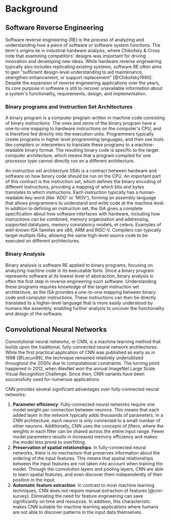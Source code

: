 # Background

## Software Reverse Engineering

Software reverse engineering (RE) is the process of analyzing and understanding how a piece of software or software system functions. The term's origins lie in industrial hardware analysis, where Chikofsky & Cross note that examining competitors' designs was important for driving innovation and developing new ideas. While hardware reverse engineering typically also includes replicating existing systems, software RE often aims to gain "sufficient design-level understanding to aid maintenance, strengthen enhancement, or support replacement" [@Chikofsky1990]. Despite the expansion of reverse engineering applications over the years, its core purpose in software is still to recover unavailable information about a system's functionality, requirements, design, and implementation.

### Binary programs and Instruction Set Architectures

A binary program is a computer program written in machine code consisting of binary instructions. The ones and zeros of the binary program have a one-to-one mapping to hardware instructions on the computer's CPU, and is therefore fed directly into the execution units. Programmers typically create programs in higher level programming languages, and then use tools like compilers or interpreters to translate these programs to a machine-readable binary format. The resulting binary code is specific to the target computer architecture, which means that a program compiled for one processor type cannot directly run on a different architecture.

An instruction set architecture (ISA) is a contract between hardware and software on how binary code should be run on the CPU. An important part of this contract is the instruction set, which defines the binary encoding of different instructions, providing a mapping of which bits and bytes translates to which instructions. Each instruction typically has a human-readable key-word (like 'ADD' or 'MOV'), forming an assembly language that allows programmers to understand and write code at the machine level. In addition to defining an instruction set, the ISA gives a complete specification about how software interfaces with hardware, including how instructions can be combined, memory organization and addressing, supported datatypes, memory consistency models, et cetera. Examples of well-known ISA families are x86, ARM and RISC-V. Compilers can typically target multiple ISAs, allowing the same high-level source code to be executed on different architectures.

### Binary Analysis

<!-- TODO: Føler kanskje binary analysis kan være andre ting enn RE? Tror jeg har brukt at CNN for malware også er "binary analysis" lenger ned -->

Binary analysis is software RE applied to binary programs, focusing on analyzing machine code in its executable form. Since a binary program represents software at its lowest level of abstraction, binary analysis is often the first step in reverse engineering such software. Understanding these programs requires knowledge of the target instruction set architecture, as the ISA provides a one-to-one mapping between binary code and computer instructions. These instructions can then be directly translated to a higher-level language that is more easily understood by humans like assembly, enabling further analysis to uncover the functionality and design of the software.

## Convolutional Neural Networks

Convolutional neural networks, or CNN, is a machine learning method that builds upon the traditional, fully-connected neural network architectures. While the first practical application of CNN was published as early as in 1998 [@Lecun98], the technique remained relatively underutilized throughout the 2000s due to computational constraints. The turning point happened in 2012, when AlexNet won the annual ImageNet Large Scale Visual Recognition Challenge. Since then, CNN variants have been successfully used for numerous applications.

CNN provides several significant advantages over fully-connected neural networks:

1. **Parameter efficiency**: Fully-connected neural networks require one model weight per connection between neurons. This means that each added layer in the network typically adds thousands of parameters. In a CNN architecture, each neuron is only connected to a small number of other neurons. Additionally, CNN uses the concepts of _filters_, where the weights in each filter can be shared across the entire input range. Fewer model parameters results in increased memory efficiency and makes the model less prone to overfitting.
2. **Preservation of spatial relationships**: In fully-connected neural networks, there is no mechanism that preserves information about the ordering of the input features. This means that spatial relationships between the input features are not taken into account when training the model. Through the convolution layers and pooling layers, CNN are able to learn spatial features, and even discover them independently of their position in the input.
3. **Automatic feature extraction**: In contrast to most machine learning techniques, CNN does not require manual extraction of features [@cnn-survey]. Eliminating the need for feature engineering can save significantly on time and resources. In addition, this characteristic makes CNN suitable for machine learning applications where humans are not able to discover patterns in the input data themselves.
